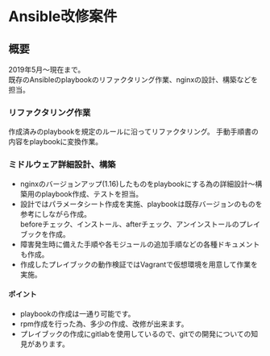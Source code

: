 # Ansible改修案件

## 概要

2019年5月〜現在まで。</br>
既存のAnsibleのplaybookのリファクタリング作業、nginxの設計、構築などを担当。

### リファクタリング作業

作成済みのplaybookを規定のルールに沿ってリファクタリング。
手動手順書の内容をplaybookに変換作業。

### ミドルウェア詳細設計、構築

* nginxのバージョンアップ(1.16)したものをplaybookにする為の詳細設計〜構築用のplaybook作成、テストを担当。
* 設計ではパラメータシート作成を実施、playbookは既存バージョンのものを参考にしながら作成。</br>
beforeチェック、インストール、afterチェック、アンインストールのプレイブックを作成。
* 障害発生時に備えた手順や各モジュールの追加手順などの各種ドキュメントも作成。
* 作成したプレイブックの動作検証ではVagrantで仮想環境を用意して作業を実施。

#### ポイント

* playbookの作成は一通り可能です。
* rpm作成を行った為、多少の作成、改修が出来ます。
* プレイブックの作成にgitlabを使用しているので、gitでの開発についての知見があります。

